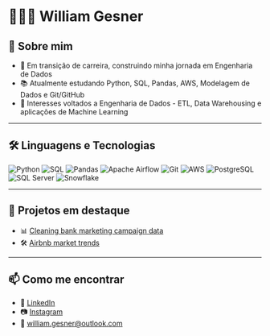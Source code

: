 # 🧑🏻‍💻 William Gesner  

## 🔎 Sobre mim
- 🚀 Em transição de carreira, construindo minha jornada em Engenharia de Dados
- 📚 Atualmente estudando Python, SQL, Pandas, AWS, Modelagem de Dados e Git/GitHub
- 🎯 Interesses voltados a Engenharia de Dados - ETL, Data Warehousing e aplicações de Machine Learning

---

## 🛠 Linguagens e Tecnologias
![Python](https://img.shields.io/badge/Python-3776AB?style=for-the-badge&logo=python&logoColor=white)
![SQL](https://img.shields.io/badge/SQL-316192?style=for-the-badge&logo=postgresql&logoColor=white)
![Pandas](https://img.shields.io/badge/Pandas-150458?style=for-the-badge&logo=pandas&logoColor=white)
![Apache Airflow](https://img.shields.io/badge/Apache%20Airflow-0DA960?style=for-the-badge&logo=apacheairflow&logoColor=white)
![Git](https://img.shields.io/badge/Git-F05032?style=for-the-badge&logo=git&logoColor=white)
![AWS](https://img.shields.io/badge/AWS-232F3E?style=for-the-badge&logo=amazon-aws&logoColor=white)
![PostgreSQL](https://img.shields.io/badge/PostgreSQL-336791?style=for-the-badge&logo=postgresql&logoColor=white)
![SQL Server](https://img.shields.io/badge/SQL%20Server-CC2927?style=for-the-badge&logo=microsoftsqlserver&logoColor=white)
![Snowflake](https://img.shields.io/badge/Snowflake-29B5E8?style=for-the-badge&logo=snowflake&logoColor=white)

---

## 📌 Projetos em destaque
- 📊 [Cleaning bank marketing campaign data
](https://github.com/Williamgesner/cleaning-bank-marketing-campaign-data)
- 🛠 [Airbnb market trends](https://github.com/Williamgesner/airbnb-market-trends)

---

## 📫 Como me encontrar
- 💼 [LinkedIn](https://www.linkedin.com/in/william-gesner/)  
- 📷 [Instagram](https://www.instagram.com/williamgesner/)  
- 📧 william.gesner@outlook.com 
